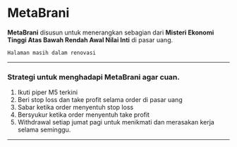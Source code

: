 # MetaBrani
**MetaBrani** disusun untuk menerangkan sebagian dari **Misteri Ekonomi Tinggi Atas Bawah Rendah Awal Nilai Inti** di pasar uang.

`Halaman masih dalam renovasi`

---
### Strategi untuk menghadapi MetaBrani agar cuan.
1. Ikuti piper M5 terkini
2. Beri stop loss dan take profit selama order di pasar uang
3. Sabar ketika order menyentuh stop loss
4. Bersyukur ketika order menyentuh take profit
5. Withdrawal setiap jumat pagi untuk menikmati dan merasakan kerja selama seminggu.

---




